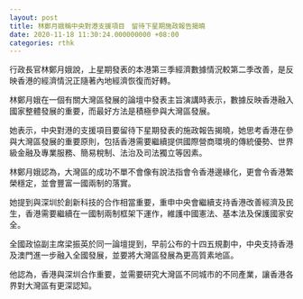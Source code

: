 ```yaml
---
layout: post
title: 林鄭月娥稱中央對港支援項目　留待下星期施政報告揭曉
date: 2020-11-18 11:30:24.000000000 +08:00
categories: rthk
---
```


行政長官林鄭月娥說，上星期發表的本港第三季經濟數據情況較第二季改善，是反映香港的經濟情況正隨著內地經濟恢復而好轉。

林鄭月娥在一個有關大灣區發展的論壇中發表主旨演講時表示，數據反映香港融入國家整體發展的重要，而最好方法是積極參與大灣區發展。

她表示，中央對港的支援項目要留待下星期發表的施政報告揭曉，她思考香港在參與大灣區發展的重要原則，包括香港需要繼續提供國際營商環境的傳統優勢、世界級金融及專業服務、簡易稅制、法治及司法獨立等因素。

林鄭月娥認為，大灣區的成功不單不會像有說法指會令香港邊緣化，更會令香港繁榮穩定，並會豐富一國兩制的落實。

她提到與深圳於創新科技的合作相當重要，重申中央會繼續支持香港改善經濟及民生，香港需要繼續在一國制兩制框架下運作，維護中國憲法、基本法及保護國家安全。

全國政協副主席梁振英於同一論壇提到，早前公布的十四五規劃中，中央支持香港及澳門進一步融入全國發展，並要將大灣區發展為更高質素地區。

他認為，香港與深圳合作重要，並需要研究大灣區不同城巿的不同產業，讓香港各界對大灣區有更深認知。
